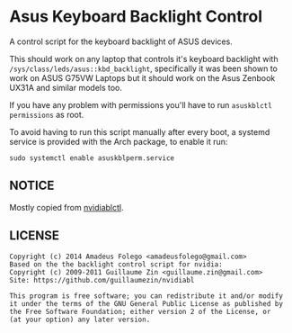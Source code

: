 Asus Keyboard Backlight Control
===============================

A control script for the keyboard backlight of ASUS devices.

This should work on any laptop that controls it's keyboard
backlight with `/sys/class/leds/asus::kbd_backlight`, specifically
it was been shown to work on ASUS G75VW Laptops but it should work
on the Asus Zenbook UX31A and similar models too.

If you have any problem with permissions you'll have to run
`asuskblctl permissions` as root.

To avoid having to run this script manually after every boot, a systemd service
is provided with the Arch package, to enable it run:

    sudo systemctl enable asuskblperm.service

NOTICE
------

Mostly copied from
[nvidiablctl](https://github.com/guillaumezin/nvidiabl/blob/master/scripts/usr/local/sbin/nvidiablctl).

LICENSE
-------

    Copyright (c) 2014 Amadeus Folego <amadeusfolego@gmail.com>
    Based on the the backlight control script for nvidia:
    Copyright (c) 2009-2011 Guillaume Zin <guillaume.zin@gmail.com>
    Site: https://github.com/guillaumezin/nvidiabl

    This program is free software; you can redistribute it and/or modify
    it under the terms of the GNU General Public License as published by
    the Free Software Foundation; either version 2 of the License, or
    (at your option) any later version.
